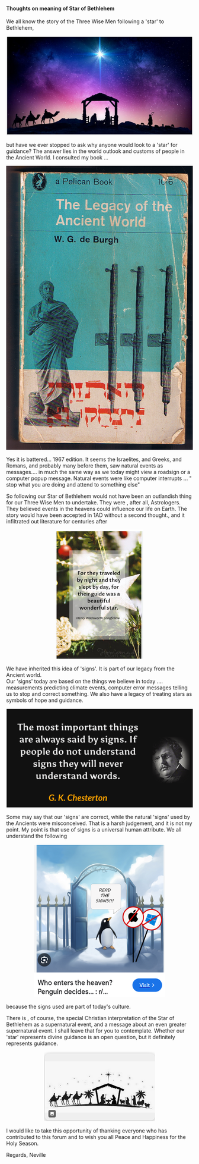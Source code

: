 #### Thoughts on meaning of Star of Bethlehem ####
We all know the story of the Three Wise Men following a 'star' to Bethlehem,

<p align="center">
<img src="https://github.com/nevillejackson/Documents/blob/main/star/star1.png?raw=true">
</p>

but
have we ever stopped to ask why  anyone would look to a 'star'  for guidance?
The answer lies in the world outlook and customs of people in the Ancient World.
I consulted my book ...

<p align="center">
<img src="https://github.com/nevillejackson/Documents/blob/main/star/legacy1.png?raw=true">
</p>

Yes it is battered... 1967 edition.
It seems the Israelites, and Greeks, and Romans, and probably many before them, 
saw natural events as messages....
in much the same way as we today might view a roadsign or a computer popup message. 
Natural events were like computer interrupts ... " stop what you are doing and attend to something else"

So following  our Star of Bethlehem would not have been an outlandish thing for 
our Three Wise Men to undertake. They were , after all, Astrologers. They believed events in the heavens could influence our life on Earth. The story would have been accepted in 1AD without a second thought., and it infiltrated out literature for centuries after

<p align="center">
<img src="https://github.com/nevillejackson/Documents/blob/main/star/signs4.png?raw=true">
</p>


We have inherited this idea of 'signs'. It is part of our legacy from the Ancient world.  
Our 'signs' today are based on the things we believe in today 
.... measurements predicting climate events, computer error messages telling us to stop and correct something. We also have a legacy of treating stars as symbols of hope and guidance. 

<p align="center">
<img src="https://github.com/nevillejackson/Documents/blob/main/star/gkcsigns.png?raw=true">
</p>


Some may say that our 'signs' are correct, while the natural 'signs' used by the Ancients were misconceived.  That is a harsh judgement, and it is not my point.  My point is that use of signs is a universal human attribute. We all understand the following

<p align="center">
<img src="https://github.com/nevillejackson/Documents/blob/main/star/signs1.png?raw=true">
</p>

because the signs used are part of today's culture.

There is , of course, the special Christian interpretation  of the Star of Bethlehem as a supernatural event, and a message about an even greater supernatural event. I shall leave that for you to contemplate. Whether our 'star' represents divine guidance is an open question, but it definitely represents guidance. 

<p align="center">
<img src="https://github.com/nevillejackson/Documents/blob/main/star/signs3.png?raw=true">
</p>

I would like to take this opportunity of thanking everyone who has contributed to this forum and to wish you all Peace and Happiness  for the Holy Season.

Regards,
Neville




